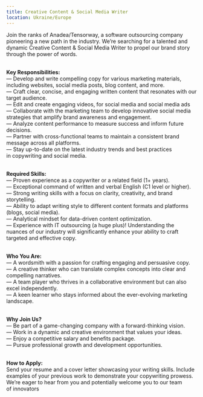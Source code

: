 ```yaml
---
title: Creative Content & Social Media Writer
location: Ukraine/Europe
---
```

Join the ranks of Anadea/Tensorway, a software outsourcing company pioneering a new path in the industry. We’re searching for a talented and dynamic Creative Content & Social Media Writer to propel our brand story through the power of words.

\
**Key Responsibilities:**\
— Develop and write compelling copy for various marketing materials, including websites, social media posts, blog content, and more.\
— Craft clear, concise, and engaging written content that resonates with our target audience.\
— Edit and create engaging videos, for social media and social media ads\
— Collaborate with the marketing team to develop innovative social media strategies that amplify brand awareness and engagement.\
— Analyze content performance to measure success and inform future decisions.\
— Partner with cross-functional teams to maintain a consistent brand message across all platforms.\
— Stay up-to-date on the latest industry trends and best practices in copywriting and social media.

\
**Required Skills:**\
— Proven experience as a copywriter or a related field (1+ years).\
— Exceptional command of written and verbal English (C1 level or higher).\
— Strong writing skills with a focus on clarity, creativity, and brand storytelling.\
— Ability to adapt writing style to different content formats and platforms (blogs, social media).\
— Analytical mindset for data-driven content optimization.\
— Experience with IT outsourcing (a huge plus)! Understanding the nuances of our industry will significantly enhance your ability to craft targeted and effective copy.

\
**Who You Are:**\
— A wordsmith with a passion for crafting engaging and persuasive copy.\
— A creative thinker who can translate complex concepts into clear and compelling narratives.\
— A team player who thrives in a collaborative environment but can also excel independently.\
— A keen learner who stays informed about the ever-evolving marketing landscape.

\
**Why Join Us?**\
— Be part of a game-changing company with a forward-thinking vision.\
— Work in a dynamic and creative environment that values your ideas.\
— Enjoy a competitive salary and benefits package.\
— Pursue professional growth and development opportunities.

\
**How to Apply:**\
Send your resume and a cover letter showcasing your writing skills. Include examples of your previous work to demonstrate your copywriting prowess.\
We’re eager to hear from you and potentially welcome you to our team of innovators